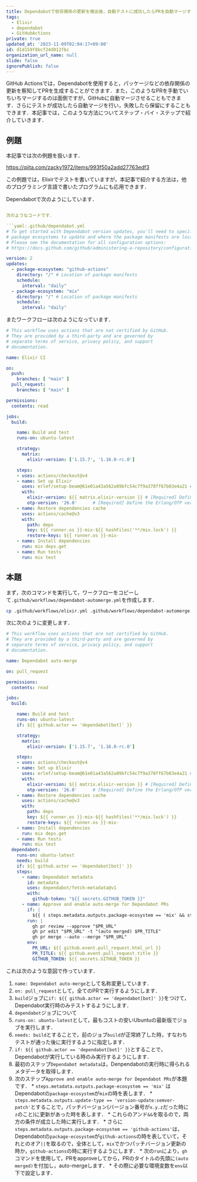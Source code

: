 ```yaml
---
title: Dependabotで依存関係の更新を検出後，自動テストに成功したらPRを自動マージする方法
tags:
  - Elixir
  - dependabot
  - GitHubActions
private: true
updated_at: '2023-11-09T02:04:17+09:00'
id: d1d159f8bcf24d012fbc
organization_url_name: null
slide: false
ignorePublish: false
---
```

GitHub Actionsでは，Dependabotを使用すると，パッケージなどの依存関係の更新を察知してPRを生成することができます．また，このようなPRを手動でいちいちマージするのは面倒ですが，GitHubに自動マージさせることもできます．さらにテストが成功したら自動マージを行い，失敗したら保留にすることもできます．本記事では，このような方法についてステップ・バイ・ステップで紹介していきます．

## 例題

本記事では次の例題を扱います．

https://qiita.com/zacky1972/items/993f50a2add27763edf3

この例題では，Elixirでテストを書いていますが，本記事で紹介する方法は，他のプログラミング言語で書いたプログラムにも応用できます．

Dependabotで次のようにしています．

```yaml:.github/dependabot.yml

次のようなコードです．

```yaml:.github/dependabot.yml
# To get started with Dependabot version updates, you'll need to specify which
# package ecosystems to update and where the package manifests are located.
# Please see the documentation for all configuration options:
# https://docs.github.com/github/administering-a-repository/configuration-options-for-dependency-updates

version: 2
updates:
  - package-ecosystem: "github-actions" 
    directory: "/" # Location of package manifests
    schedule:
      interval: "daily"
  - package-ecosystem: "mix" 
    directory: "/" # Location of package manifests
    schedule:
      interval: "daily"
```

またワークフローは次のようになっています．

```yaml:.github/workflows/elixir.yml
# This workflow uses actions that are not certified by GitHub.
# They are provided by a third-party and are governed by
# separate terms of service, privacy policy, and support
# documentation.

name: Elixir CI

on:
  push:
    branches: [ "main" ]
  pull_request:
    branches: [ "main" ]

permissions:
  contents: read

jobs:
  build:

    name: Build and test
    runs-on: ubuntu-latest

    strategy:
      matrix:
        elixir-version: ['1.15.7', '1.16.0-rc.0']

    steps:
    - uses: actions/checkout@v4
    - name: Set up Elixir
      uses: erlef/setup-beam@61e01a43a562a89bfc54c7f9a378ff67b03e4a21 # v1.16.0
      with:
        elixir-version: ${{ matrix.elixir-version }} # [Required] Define the Elixir version
        otp-version: '26.0'      # [Required] Define the Erlang/OTP version
    - name: Restore dependencies cache
      uses: actions/cache@v3
      with:
        path: deps
        key: ${{ runner.os }}-mix-${{ hashFiles('**/mix.lock') }}
        restore-keys: ${{ runner.os }}-mix-
    - name: Install dependencies
      run: mix deps.get
    - name: Run tests
      run: mix test
```

## 本題

まず，次のコマンドを実行して，ワークフローをコピーして`.github/workflows/dependabot-automerge.yml`を作成します．

```zsh
cp .github/workflows/elixir.yml .github/workflows/dependabot-automerge.yml
```

次に次のように変更します．

```yaml:.github/workflows/dependabot-automerge.yml
# This workflow uses actions that are not certified by GitHub.
# They are provided by a third-party and are governed by
# separate terms of service, privacy policy, and support
# documentation.

name: Dependabot auto-merge

on: pull_request

permissions:
  contents: read

jobs:
  build:

    name: Build and test
    runs-on: ubuntu-latest
    if: ${{ github.actor == 'dependabot[bot]' }}

    strategy:
      matrix:
        elixir-version: ['1.15.7', '1.16.0-rc.0']

    steps:
    - uses: actions/checkout@v4
    - name: Set up Elixir
      uses: erlef/setup-beam@61e01a43a562a89bfc54c7f9a378ff67b03e4a21 # v1.16.0
      with:
        elixir-version: ${{ matrix.elixir-version }} # [Required] Define the Elixir version
        otp-version: '26.0'      # [Required] Define the Erlang/OTP version
    - name: Restore dependencies cache
      uses: actions/cache@v3
      with:
        path: deps
        key: ${{ runner.os }}-mix-${{ hashFiles('**/mix.lock') }}
        restore-keys: ${{ runner.os }}-mix-
    - name: Install dependencies
      run: mix deps.get
    - name: Run tests
      run: mix test
  dependabot:
    runs-on: ubuntu-latest
    needs: build
    if: ${{ github.actor == 'dependabot[bot]' }}
    steps:
      - name: Dependabot metadata
        id: metadata
        uses: dependabot/fetch-metadata@v1
        with:
          github-token: "${{ secrets.GITHUB_TOKEN }}"
      - name: Approve and enable auto-merge for Dependabot PRs
        if: |
          ${{ ( steps.metadata.outputs.package-ecosystem == 'mix' && steps.metadata.outputs.update-type == 'version-update:semver-patch' ) || steps.metadata.outputs.package-ecosystem == 'github-actions' }}
        run: |
          gh pr review --approve "$PR_URL"
          gh pr edit "$PR_URL" -t "(auto merged) $PR_TITLE"
          gh pr merge --auto --merge "$PR_URL"
        env:
          PR_URL: ${{ github.event.pull_request.html_url }}
          PR_TITLE: ${{ github.event.pull_request.title }}
          GITHUB_TOKEN: ${{ secrets.GITHUB_TOKEN }}
```

これは次のような意図で作っています．

1. `name: Dependabot auto-merge`として名称変更しています．
2. `on: pull_request`として，全てのPRで実行するようにします．
3. `build`ジョブに`if: ${{ github.actor == 'dependabot[bot]' }}`をつけて，Dependabot実行時のみテストするようにします．
4. `dependabot`ジョブについて
  1. `runs-on: ubuntu-latest`として，最もコストの安いUbuntuの最新版でジョブを実行します．
  2. `needs: build`とすることで，前のジョブ`build`が正常終了した時，すなわちテストが通った後に実行するように指定します．
  3. `if: ${{ github.actor == 'dependabot[bot]' }}`とすることで，Dependabotが実行している時のみ実行するようにします．
  4. 最初のステップ`Dependabot metadata`は，Denpendabotの実行時に得られるメタデータを取得します．
  5. 次のステップ`Approve and enable auto-merge for Dependabot PRs`が本題です．
    * `steps.metadata.outputs.package-ecosystem == 'mix'` はDependabotの`package-ecosystem`が`mix`の時を表します．
    * `steps.metadata.outputs.update-type == 'version-update:semver-patch'`とすることで，パッチバージョン(バージョン番号が`x.y.z`だった時に`z`のこと)に更新があった時を表します．
    * これらのアンド`&&`を取るので，両方の条件が成立した時に実行します．
    * さらに`steps.metadata.outputs.package-ecosystem == 'github-actions'`は，Dependabotの`package-ecosystem`が`github-actions`の時を表していて，それとのオア`||`を取るので，全体として，`mix`でかつパッチバージョン更新の時か，`github-actions`の時に実行するようにします．
    * 次の`run`により，`gh`コマンドを使用して，PRをapproveしてから，PRのタイトルの先頭に`(auto merged)`を付加し，auto-mergeします．
    * その際に必要な環境変数を`env`以下で設定します．

